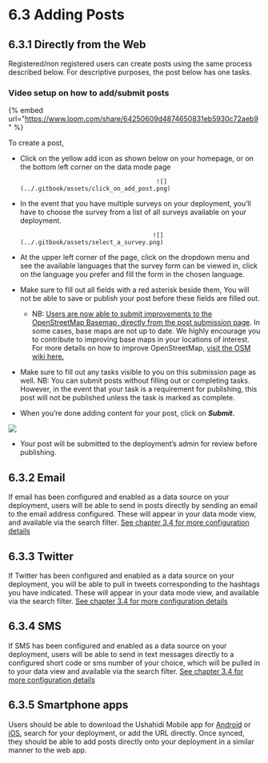 # 6.3 Adding Posts

## 6.3.1 Directly from the Web

Registered/non registered users can create posts using the same process described below. For descriptive purposes, the post below has one tasks.

### Video setup on how to add/submit posts

{% embed url="https://www.loom.com/share/64250609d4874650831eb5930c72aeb9" %}





To create a post,

* Click on the yellow add icon as shown below on your homepage, or on the bottom left corner on the data mode page

                                            ![](../.gitbook/assets/click_on_add_post.png)

* In the event that you have multiple surveys on your deployment, you’ll have to choose the survey from a list of all surveys available on your deployment.

                                           ![](../.gitbook/assets/select_a_survey.png)

* At the upper left corner of the page, click on the dropdown menu and see the available languages that the survey form can be viewed in, click on the language you prefer and fill the form in the chosen language.
* Make sure to fill out all fields with a red asterisk beside them, You will not be able to save or publish your post before these fields are filled out.
  * NB: [Users are now able to submit improvements to the OpenStreetMap Basemap, directly from the post submission page](https://www.ushahidi.com/blog/2017/04/06/using-mapbox-at-ushahidi). In some cases, base maps are not up to date. We highly encourage you to contribute to improving base maps in your locations of interest. For more details on how to improve OpenStreetMap, [visit the OSM wiki here.](https://wiki.openstreetmap.org/wiki/Beginners'_guide) 
* Make sure to fill out any tasks visible to you on this submission page as well. NB: You can submit posts without filling out or completing tasks. However, in the event that your task is a requirement for publishing, this post will not be published unless the task is marked as complete.
* When you’re done adding content for your post, click on _**Submit.**_                         

![](https://lh3.googleusercontent.com/Ru4T4wStCTAT3C0d9hucElGRKFRfEqNzmi2w8Yy0PCOmQBBBymf0mNEHy5PU7ts9BYprVMJCYdLCZY9g1bczv5liK7jhezRPoRp3NgHR-1G2B6_xLzVuXPBKNOZmJitY6iD-7UD_)

* Your post will be submitted to the deployment’s admin for review before publishing.

## 6.3.2 Email

If email has been configured and enabled as a data source on your deployment, users will be able to send in posts directly by sending an email to the email address configured. These will appear in your data mode view, and available via the search filter. [See chapter 3.4 for more configuration details](../3.-configuring-your-deployment/3.4-data-sources.md)

## 6.3.3 Twitter

If Twitter has been configured and enabled as a data source on your deployment, you will be able to pull in tweets corresponding to the hashtags you have indicated. These will appear in your data mode view, and available via the search filter. [See chapter 3.4 for more configuration details](../3.-configuring-your-deployment/3.4-data-sources.md)

## 6.3.4 SMS

If SMS has been configured and enabled as a data source on your deployment, users will be able to send in text messages directly to a configured short code or sms number of your choice, which will be pulled in to your data view and available via the search filter. [See chapter 3.4 for more configuration details](../3.-configuring-your-deployment/3.4-data-sources.md)

## 6.3.5 Smartphone apps

Users should be able to download the Ushahidi Mobile app for [Android](https://play.google.com/store/apps/details?id=com.ushahidi.mobile&hl=en) or [iOS](https://itunes.apple.com/us/app/ushahidi-mobile/id1205994516?ls=1&mt=8), search for your deployment, or add the URL directly. Once synced, they should be able to add posts directly onto your deployment in a similar manner to the web app.

